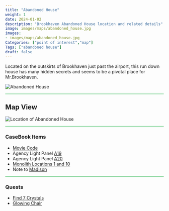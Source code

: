 ```yaml
---
title: "Abandoned House"
weight: 1
date: 2024-01-02
description: "Brookhaven Abandoned House location and related details"
image: images/maps/abandoned_house.jpg
images:
- images/maps/abandoned_house.jpg
Categories: ["point of interest","map"]
Tags: ["abandoned house"]
draft: false
--- 
```


Located on the outskirts of Brookhaven just past the airport, this run down house has many hidden secrets and seems to be a pivotal place for Mr.Brookhaven.

![Abandoned House](/images/maps/abandoned_house.jpg)

<hr style="background-color: #28b44c" size=8>

## Map View

![Location of Abandoned House](/images/maps/abandoned-house.png)

<hr style="background-color: #28b44c" size=8>

### CaseBook Items

- [Movie Code](/casebook/movie_codes/#abandoned-house-code)
- Agency Light Panel [A19](/casebook/light_panel/#a19)
- Agency Light Panel [A20](/casebook/light_panel/#a20)
- [Monolith Locations 1 and 10](/casebook/monoliths/locations/)
- Note to [Madison](/casebook/notes/madison/#abandoned-house)

<hr style="background-color: #28b44c" size=8>

### Quests

- [Find 7 Crystals](/lore/quests/#find-7-crystals)
- [Glowing Chair](/lore/quests/#glowing-chair)